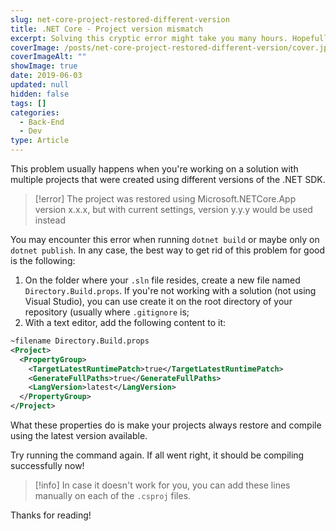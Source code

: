 ```yaml
---
slug: net-core-project-restored-different-version
title: .NET Core - Project version mismatch
excerpt: Solving this cryptic error might take you many hours. Hopefully this will help you out.
coverImage: /posts/net-core-project-restored-different-version/cover.jpg
coverImageAlt: ""
showImage: true
date: 2019-06-03
updated: null
hidden: false
tags: []
categories:
  - Back-End
  - Dev
type: Article
---
```


This problem usually happens when you're working on a solution with multiple projects that were created using different versions of the .NET SDK.

> [!error]
> The project was restored using Microsoft.NETCore.App version x.x.x, but with current settings, version y.y.y would be used instead

You may encounter this error when running `dotnet build` or maybe only on `dotnet publish`. In any case, the best way to get rid of this problem for good is the following:

1. On the folder where your `.sln` file resides, create a new file named `Directory.Build.props`. If you're not working with a solution (not using Visual Studio), you can use create it on the root directory of your repository (usually where `.gitignore` is;
2. With a text editor, add the following content to it:

```xml
~filename Directory.Build.props
<Project>
  <PropertyGroup>
    <TargetLatestRuntimePatch>true</TargetLatestRuntimePatch>
    <GenerateFullPaths>true</GenerateFullPaths>
    <LangVersion>latest</LangVersion>
  </PropertyGroup>
</Project>
```

What these properties do is make your projects always restore and compile using the latest version available.

Try running the command again. If all went right, it should be compiling successfully now!

> [!info]
> In case it doesn't work for you, you can add these lines manually on each of the `.csproj` files.

Thanks for reading!
